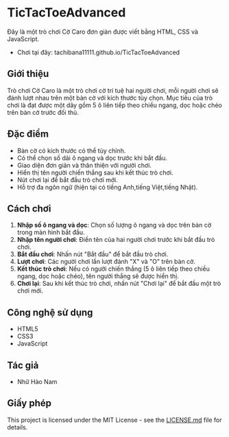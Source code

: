 # TicTacToeAdvanced
Đây là một trò chơi Cờ Caro đơn giản được viết bằng HTML, CSS và JavaScript.

- Chơi tại đây: tachibana11111.github.io/TicTacToeAdvanced

## Giới thiệu

Trò chơi Cờ Caro là một trò chơi cờ trí tuệ hai người chơi, mỗi người chơi sẽ đánh lượt nhau trên một bàn cờ với kích thước tùy chọn. Mục tiêu của trò chơi là đạt được một dãy gồm 5 ô liên tiếp theo chiều ngang, dọc hoặc chéo trên bàn cờ trước đối thủ.

## Đặc điểm

- Bàn cờ có kích thước có thể tùy chỉnh.
- Có thể chọn số dải ô ngang và dọc trước khi bắt đầu.
- Giao diện đơn giản và thân thiện với người chơi.
- Hiển thị tên người chiến thắng sau khi kết thúc trò chơi.
- Nút chơi lại để bắt đầu trò chơi mới.
- Hỗ trợ đa ngôn ngữ (hiện tại có tiếng Anh,tiếng Việt,tiếng Nhật).

## Cách chơi

1. **Nhập số ô ngang và dọc**: Chọn số lượng ô ngang và dọc trên bàn cờ trong màn hình bắt đầu.
2. **Nhập tên người chơi**: Điền tên của hai người chơi trước khi bắt đầu trò chơi.
3. **Bắt đầu chơi**: Nhấn nút "Bắt đầu" để bắt đầu trò chơi.
4. **Lượt chơi**: Các người chơi lần lượt đánh "X" và "O" trên bàn cờ.
5. **Kết thúc trò chơi**: Nếu có người chiến thắng (5 ô liên tiếp theo chiều ngang, dọc hoặc chéo), tên người thắng sẽ được hiển thị.
6. **Chơi lại**: Sau khi kết thúc trò chơi, nhấn nút "Chơi lại" để bắt đầu một trò chơi mới.

## Công nghệ sử dụng

- HTML5
- CSS3
- JavaScript

## Tác giả

- Nhữ Hào Nam

## Giấy phép

This project is licensed under the MIT License - see the [LICENSE.md](LICENSE.md) file for details.
